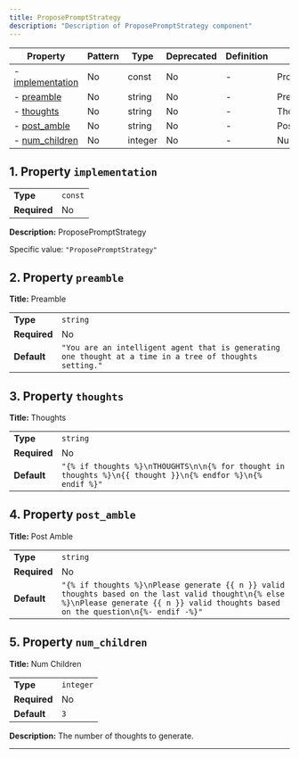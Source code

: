 ```yaml
---
title: ProposePromptStrategy
description: "Description of ProposePromptStrategy component"
---
```


| Property                             | Pattern | Type    | Deprecated | Definition | Title/Description     |
| ------------------------------------ | ------- | ------- | ---------- | ---------- | --------------------- |
| - [implementation](#implementation ) | No      | const   | No         | -          | ProposePromptStrategy |
| - [preamble](#preamble )             | No      | string  | No         | -          | Preamble              |
| - [thoughts](#thoughts )             | No      | string  | No         | -          | Thoughts              |
| - [post_amble](#post_amble )         | No      | string  | No         | -          | Post Amble            |
| - [num_children](#num_children )     | No      | integer | No         | -          | Num Children          |

## <a name="implementation"></a>1. Property `implementation`

|              |         |
| ------------ | ------- |
| **Type**     | `const` |
| **Required** | No      |

**Description:** ProposePromptStrategy

Specific value: `"ProposePromptStrategy"`

## <a name="preamble"></a>2. Property `preamble`

**Title:** Preamble

|              |                                                                                                          |
| ------------ | -------------------------------------------------------------------------------------------------------- |
| **Type**     | `string`                                                                                                 |
| **Required** | No                                                                                                       |
| **Default**  | `"You are an intelligent agent that is generating one thought at a time in a tree of thoughts setting."` |

## <a name="thoughts"></a>3. Property `thoughts`

**Title:** Thoughts

|              |                                                                                                            |
| ------------ | ---------------------------------------------------------------------------------------------------------- |
| **Type**     | `string`                                                                                                   |
| **Required** | No                                                                                                         |
| **Default**  | `"{% if thoughts %}\nTHOUGHTS\n\n{% for thought in thoughts %}\n{{ thought }}\n{% endfor %}\n{% endif %}"` |

## <a name="post_amble"></a>4. Property `post_amble`

**Title:** Post Amble

|              |                                                                                                                                                                                        |
| ------------ | -------------------------------------------------------------------------------------------------------------------------------------------------------------------------------------- |
| **Type**     | `string`                                                                                                                                                                               |
| **Required** | No                                                                                                                                                                                     |
| **Default**  | `"{% if thoughts %}\nPlease generate {{ n }} valid thoughts based on the last valid thought\n{% else %}\nPlease generate {{ n }} valid thoughts based on the question\n{%- endif -%}"` |

## <a name="num_children"></a>5. Property `num_children`

**Title:** Num Children

|              |           |
| ------------ | --------- |
| **Type**     | `integer` |
| **Required** | No        |
| **Default**  | `3`       |

**Description:** The number of thoughts to generate.

----------------------------------------------------------------------------------------------------------------------------
